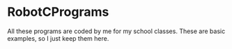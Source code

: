 # RobotCPrograms

All these programs are coded by me for my school classes. These are basic examples, so I just keep them here.